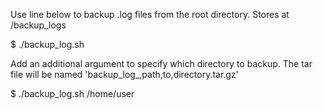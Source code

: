 Use line below to backup .log files from the root directory. Stores at /backup_logs

$ ./backup_log.sh

Add an additional argument to specify which directory to backup. The tar file will be named 
'backup_log_,path,to,directory.tar.gz'

$ ./backup_log.sh /home/user
